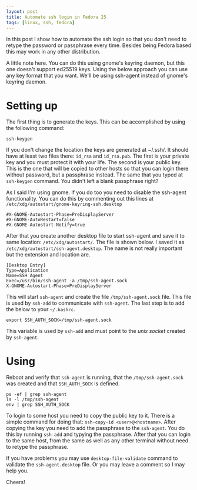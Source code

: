 ```yaml
---
layout: post
title: Automate ssh login in Fedora 25
tags: [linux, ssh, fedora]
---
```

In this post I show how to automate the ssh login so that you
don't need to retype the password or passphrase every time. Besides
being Fedora based this may work in any other distribution.

A little note here. You can do this using gnome's keyring daemon, but
this one doesn't support ed25519 keys. Using the below approach you can
use any key format that you want. We'll be using ssh-agent instead of
gnome's keyring daemon.

# Setting up

The first thing is to generate the keys. This can be accomplished
by using the following command:

```
ssh-keygen
```

If you don't change the location the keys are generated at ~/.ssh/. It should
have at least two files there: `id_rsa` and `id_rsa.pub`. The first is your
private key and you must protect it with your life. The second is your public
key. This is the one that will be copied to other hosts so that you can login
there without password, but a passphrase instead. The same that you typed at
`ssh-keygen` command. You didn't left a blank passphrase right?


As I said I'm using gnome. If you do too you need to disable the ssh-agent
functionality.  You can do this by commenting out this lines at
`/etc/xdg/autostart/gnome-keyring-ssh.desktop`

```
#X-GNOME-Autostart-Phase=PreDisplayServer
#X-GNOME-AutoRestart=false
#X-GNOME-Autostart-Notify=true
```

After that you create another desktop file to start ssh-agent and
save it to same location: `/etc/xdg/autostart/`. The file is
shown below. I saved it as `/etc/xdg/autostart/ssh-agent.desktop`.
The name is not really important but the extension and location are.

```
[Desktop Entry]
Type=Application
Name=SSH Agent
Exec=/usr/bin/ssh-agent -a /tmp/ssh-agent.sock
X-GNOME-Autostart-Phase=PreDisplayServer
```

This will start `ssh-agent` and create the file `/tmp/ssh-agent.sock` file.
This file is used by `ssh-add` to communicate with `ssh-agent`. The last
step is to add the below to your `~/.bashrc`.


```
export SSH_AUTH_SOCK=/tmp/ssh-agent.sock
```

This variable is used by `ssh-add` and must point to the _unix socket_ created
by `ssh-agent`.

# Using

Reboot and verify that `ssh-agent` is running, that the `/tmp/ssh-agent.sock`
was created and that `SSH_AUTH_SOCK` is defined.

```
ps -ef | grep ssh-agent
ls -l /tmp/ssh-agent
env | grep SSH_AUTH_SOCK
```

To login to some host you need to copy the public key to it. There is a simple
command for doing that: `ssh-copy-id <user>@<hostname>`. After copying the key
you need to add the passphrase to the `ssh-agent`. You do this by running
`ssh-add` and typying the passphrase. After that you can login to the same host,
from the same as well as any other terminal without need to retype the passphrase.

If you have problems you may use `desktop-file-validate` command to validate
the `ssh-agent.desktop` file. Or you may leave a comment so I may help you.

Cheers!





